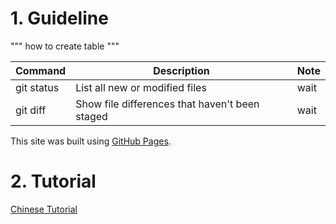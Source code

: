 # 1. Guideline
""" how to create table """

| Command | Description | Note |
| --- | --- | --- |
| git status | List all new or modified files | wait |
| git diff | Show file differences that haven't been staged | wait |



This site was built using [GitHub Pages](https://pages.github.com/).

# 2. Tutorial
[Chinese Tutorial](https://github.com/kaivin/markdown/blob/master/readme.md)

